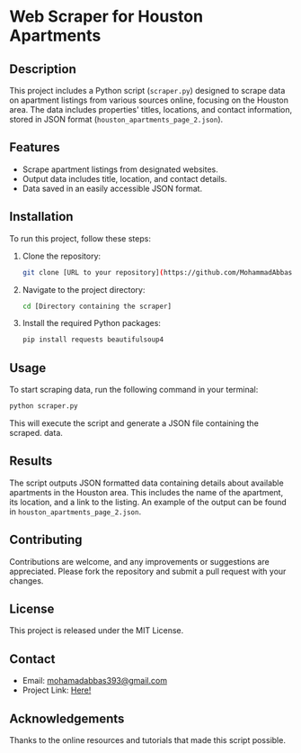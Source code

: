# Web Scraper for Houston Apartments

## Description
This project includes a Python script (`scraper.py`) designed to scrape data on apartment listings from various sources online, focusing on the Houston area. The data includes properties' titles, locations, and contact information, stored in JSON format (`houston_apartments_page_2.json`).

## Features
- Scrape apartment listings from designated websites.
- Output data includes title, location, and contact details.
- Data saved in an easily accessible JSON format.

## Installation
To run this project, follow these steps:
1. Clone the repository:
   ```bash
   git clone [URL to your repository](https://github.com/MohammadAbbas393/ApScraper)
   ```
2. Navigate to the project directory:
   ```bash
   cd [Directory containing the scraper]
   ```
3. Install the required Python packages:
   ```bash
   pip install requests beautifulsoup4
   ```

## Usage
To start scraping data, run the following command in your terminal:
```bash
python scraper.py
```
This will execute the script and generate a JSON file containing the scraped. data.

## Results
The script outputs JSON formatted data containing details about available apartments in the Houston area. This includes the name of the apartment, its location, and a link to the listing. An example of the output can be found in `houston_apartments_page_2.json`.

## Contributing
Contributions are welcome, and any improvements or suggestions are appreciated. Please fork the repository and submit a pull request with your changes.

## License
This project is released under the MIT License.

## Contact
- Email: mohamadabbas393@gmail.com
- Project Link: [Here!](https://github.com/MohammadAbbas393/ApScraper/)

## Acknowledgements
Thanks to the online resources and tutorials that made this script possible.
